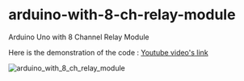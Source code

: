 # arduino-with-8-ch-relay-module
Arduino Uno with 8 Channel Relay Module

Here is the demonstration of the code : 
[Youtube video's link](https://youtu.be/pXpUuBLcaQ8)

![arduino_with_8_ch_relay_module](https://user-images.githubusercontent.com/95294393/234073296-4ed8ada3-7ca5-45fa-ac46-33b671589acc.png)
